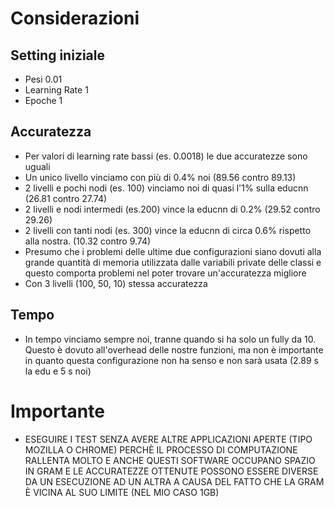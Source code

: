 # Considerazioni

## Setting iniziale

- Pesi 0.01
- Learning Rate 1
- Epoche 1

## Accuratezza

- Per valori di learning rate bassi (es. 0.0018) le due accuratezze sono uguali
- Un unico livello vinciamo con più di 0.4% noi (89.56 contro 89.13)
- 2 livelli e pochi nodi (es. 100) vinciamo noi di quasi l'1% sulla educnn (26.81 contro 27.74)
- 2 livelli e nodi intermedi (es.200) vince la educnn di 0.2% (29.52 contro 29.26)
- 2 livelli con tanti nodi (es. 300) vince la educnn di circa 0.6% rispetto alla nostra. (10.32 contro 9.74)
- Presumo che i problemi delle ultime due configurazioni siano dovuti alla grande quantità di memoria utilizzata dalle variabili private delle classi
e questo comporta problemi nel poter trovare un'accuratezza migliore
- Con 3 livelli (100, 50, 10) stessa accuratezza

## Tempo

- In tempo vinciamo sempre noi, tranne quando si ha solo un fully da 10. Questo è dovuto all'overhead delle nostre funzioni, ma non
è importante in quanto questa configurazione non ha senso e non sarà usata (2.89 s la edu e 5 s noi)

# Importante

- ESEGUIRE I TEST SENZA AVERE ALTRE APPLICAZIONI APERTE (TIPO MOZILLA O CHROME) PERCHÈ IL PROCESSO DI COMPUTAZIONE RALLENTA MOLTO E ANCHE QUESTI
SOFTWARE OCCUPANO SPAZIO IN GRAM E LE ACCURATEZZE OTTENUTE POSSONO ESSERE DIVERSE DA UN ESECUZIONE AD UN ALTRA A CAUSA DEL FATTO CHE LA GRAM È
VICINA AL SUO LIMITE (NEL MIO CASO 1GB)
